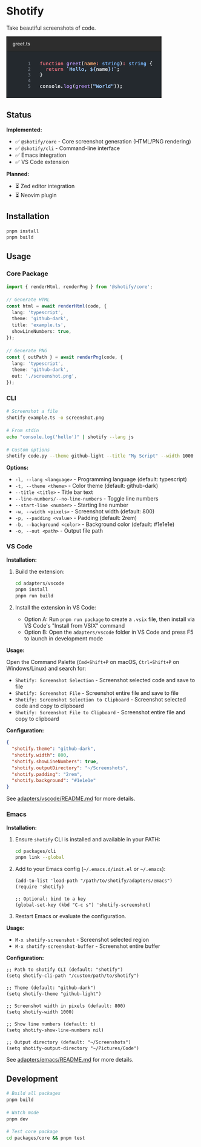 # Shotify

Take beautiful screenshots of code.

![Example screenshot](./example.png)

## Status

**Implemented:**

- ✅ `@shotify/core` - Core screenshot generation (HTML/PNG rendering)
- ✅ `@shotify/cli` - Command-line interface
- ✅ Emacs integration
- ✅ VS Code extension

**Planned:**

- ⏳ Zed editor integration
- ⏳ Neovim plugin

## Installation

```bash
pnpm install
pnpm build
```

## Usage

### Core Package

```typescript
import { renderHtml, renderPng } from '@shotify/core';

// Generate HTML
const html = await renderHtml(code, {
  lang: 'typescript',
  theme: 'github-dark',
  title: 'example.ts',
  showLineNumbers: true,
});

// Generate PNG
const { outPath } = await renderPng(code, {
  lang: 'typescript',
  theme: 'github-dark',
  out: './screenshot.png',
});
```

### CLI

```bash
# Screenshot a file
shotify example.ts -o screenshot.png

# From stdin
echo "console.log('hello')" | shotify --lang js

# Custom options
shotify code.py --theme github-light --title "My Script" --width 1000
```

**Options:**
- `-l, --lang <language>` - Programming language (default: typescript)
- `-t, --theme <theme>` - Color theme (default: github-dark)
- `--title <title>` - Title bar text
- `--line-numbers/--no-line-numbers` - Toggle line numbers
- `--start-line <number>` - Starting line number
- `-w, --width <pixels>` - Screenshot width (default: 800)
- `-p, --padding <value>` - Padding (default: 2rem)
- `-b, --background <color>` - Background color (default: #1e1e1e)
- `-o, --out <path>` - Output file path

### VS Code

**Installation:**

1. Build the extension:
   ```bash
   cd adapters/vscode
   pnpm install
   pnpm run build
   ```

2. Install the extension in VS Code:
   - Option A: Run `pnpm run package` to create a `.vsix` file, then install via VS Code's "Install from VSIX" command
   - Option B: Open the `adapters/vscode` folder in VS Code and press F5 to launch in development mode

**Usage:**

Open the Command Palette (`Cmd+Shift+P` on macOS, `Ctrl+Shift+P` on Windows/Linux) and search for:
- `Shotify: Screenshot Selection` - Screenshot selected code and save to file
- `Shotify: Screenshot File` - Screenshot entire file and save to file
- `Shotify: Screenshot Selection to Clipboard` - Screenshot selected code and copy to clipboard
- `Shotify: Screenshot File to Clipboard` - Screenshot entire file and copy to clipboard

**Configuration:**

```json
{
  "shotify.theme": "github-dark",
  "shotify.width": 800,
  "shotify.showLineNumbers": true,
  "shotify.outputDirectory": "~/Screenshots",
  "shotify.padding": "2rem",
  "shotify.background": "#1e1e1e"
}
```

See [adapters/vscode/README.md](adapters/vscode/README.md) for more details.

### Emacs

**Installation:**

1. Ensure `shotify` CLI is installed and available in your PATH:
   ```bash
   cd packages/cli
   pnpm link --global
   ```

2. Add to your Emacs config (`~/.emacs.d/init.el` or `~/.emacs`):
   ```elisp
   (add-to-list 'load-path "/path/to/shotify/adapters/emacs")
   (require 'shotify)

   ;; Optional: bind to a key
   (global-set-key (kbd "C-c s") 'shotify-screenshot)
   ```

3. Restart Emacs or evaluate the configuration.

**Usage:**

- `M-x shotify-screenshot` - Screenshot selected region
- `M-x shotify-screenshot-buffer` - Screenshot entire buffer

**Configuration:**

```elisp
;; Path to shotify CLI (default: "shotify")
(setq shotify-cli-path "/custom/path/to/shotify")

;; Theme (default: "github-dark")
(setq shotify-theme "github-light")

;; Screenshot width in pixels (default: 800)
(setq shotify-width 1000)

;; Show line numbers (default: t)
(setq shotify-show-line-numbers nil)

;; Output directory (default: "~/Screenshots")
(setq shotify-output-directory "~/Pictures/Code")
```

See [adapters/emacs/README.md](adapters/emacs/README.md) for more details.

## Development

```bash
# Build all packages
pnpm build

# Watch mode
pnpm dev

# Test core package
cd packages/core && pnpm test
```
